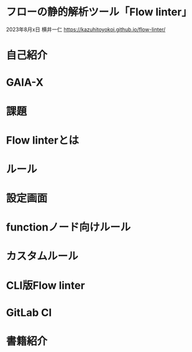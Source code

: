 # フローの静的解析ツール「Flow linter」
2023年8月x日 横井一仁
https://kazuhitoyokoi.github.io/flow-linter/
# 自己紹介
# GAIA-X
# 課題
# Flow linterとは
# ルール
# 設定画面
# functionノード向けルール
# カスタムルール
# CLI版Flow linter
# GitLab CI
# 書籍紹介
